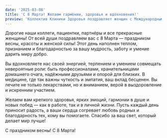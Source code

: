 ```yaml
---
date: '2025-03-08'
title: 'С 8 Марта! Желаем гармонии, здоровья и вдохновения!'
preview: 'Коллектив Клиники Здоровья поздравляет женщин с Международным женским днём! Желаем вам здоровья, радости, любви и новых достижений во всех сферах жизни!'
---
```

Дорогие наши коллеги, пациентки, партнёры и все прекрасные женщины!
От всей души поздравляем вас с 8 Марта — праздником весны, красоты и женской силы! Этот день наполнен теплом, признанием и благодарностью за вашу мудрость, заботу и умение дарить миру добро.

Вы вдохновляете нас своей энергией, терпением и умением совмещать невероятные роли: быть профессионалами, хранительницами домашнего очага, надёжными друзьями и опорой для близких. В медицине, где так важны чуткость и эмпатия, ваш вклад бесценен. Вы лечите не только лекарствами, но и вниманием, верой в выздоровление и искренним участием.

Желаем вам крепкого здоровья, ярких эмоций, гармонии в душе и новых побед — как в работе, так и в личной жизни. Пусть каждый день приносит радость, а ваши сердца согревает любовь родных и благодарность тех, кому вы помогаете. Спасибо за ваш свет, который делает мир лучше!

С праздником весны! С 8 Марта!